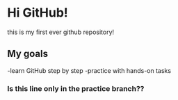 # Hi GitHub!
this is my first ever github repository!
## My goals
-learn GitHub step by step
-practice with hands-on tasks
### Is this line only in the practice branch??
